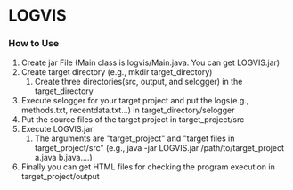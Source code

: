 # LOGVIS
### How to Use
1. Create jar File (Main class is logvis/Main.java. You can get LOGVIS.jar)
1. Create target directory (e.g., mkdir target_directory)
    1. Create three directories(src, output, and selogger) in the target_directory
1. Execute selogger for your target project and put the logs(e.g., methods.txt, recentdata.txt...) in target_directory/selogger
1. Put the source files of the target project in target_project/src
1. Execute LOGVIS.jar
    1. The arguments are "target_project" and "target files in target_project/src" (e.g., java -jar LOGVIS.jar /path/to/target_project a.java b.java....) 
1. Finally you can get HTML files for checking the program execution in target_project/output


